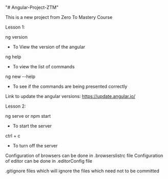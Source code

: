 "# Angular-Project-ZTM" 


This is a new project from Zero To Mastery Course

Lesson 1:

ng version 
  - To View the version of the angular

ng help 
   - To view the list of commands 

ng new --help
   - To see if the commands are being presented correctly
   
Link to update the angular versions: https://update.angular.io/

Lesson 2: 

ng serve or npm start
   - To start the server

ctrl + c 
   - To turn off the server


Configuration of browsers can be done in .browserslistrc file
Configuration of editor can be done in .editorConfig file

.gitignore files which will ignore the files which need not to be committed

